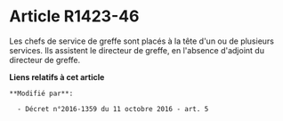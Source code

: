 # Article R1423-46

Les chefs de service de greffe sont placés à la tête d'un ou de plusieurs services. Ils assistent le directeur de greffe, en
l'absence d'adjoint du directeur de greffe.

**Liens relatifs à cet article**

	**Modifié par**:

	  - Décret n°2016-1359 du 11 octobre 2016 - art. 5
